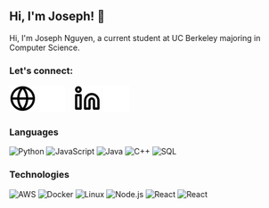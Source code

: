 ## Hi, I'm Joseph! 👋

Hi, I'm Joseph Nguyen, a current student at UC Berkeley majoring in Computer Science.

### Let's connect:

[![website](./img/globe-light.svg)](https://jspnguyen.com#gh-light-mode-only)
[![website](./img/globe-dark.svg)](https://jspnguyen.com#gh-dark-mode-only)
&nbsp;&nbsp;
[![website](./img/linkedin-light.svg)](https://www.linkedin.com/in/jnguyen31#gh-light-mode-only)
[![website](./img/linkedin-dark.svg)](https://www.linkedin.com/in/jnguyen31#gh-dark-mode-only)

### Languages

![Python](https://img.shields.io/badge/-Python-000?&logo=Python)
![JavaScript](https://img.shields.io/badge/-JavaScript-000?&logo=JavaScript)
![Java](https://img.shields.io/badge/-Java-000?&logo=Java&logoColor=007396)
![C++](https://img.shields.io/badge/-C++-000?&logo=c%2b%2b&logoColor=00599C)
![SQL](https://img.shields.io/badge/-SQL-000?&logo=MySQL)

### Technologies

![AWS](https://img.shields.io/badge/-AWS-000?&logo=Amazon-AWS&logoColor=F90)
![Docker](https://img.shields.io/badge/-Docker-000?&logo=Docker)
![Linux](https://img.shields.io/badge/-Linux-000?&logo=Linux)
![Node.js](https://img.shields.io/badge/-Node.js-000?&logo=node.js)
![React](https://img.shields.io/badge/-React-000?&logo=React)
![React](https://img.shields.io/badge/-React-000?&logo=nextdotjs)
